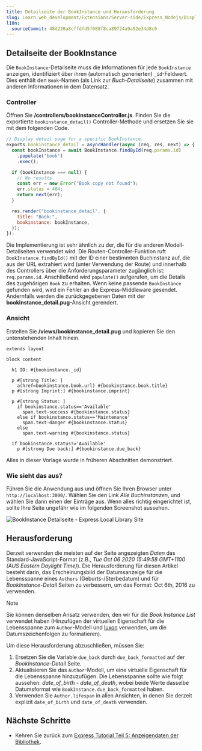 ```yaml
---
title: Detailseite der BookInstance und Herausforderung
slug: Learn_web_development/Extensions/Server-side/Express_Nodejs/Displaying_data/BookInstance_detail_page_and_challenge
l10n:
  sourceCommit: 48d220a8cffdfd5f088f8ca89724a9a92e34d8c0
---
```


## Detailseite der BookInstance

Die `BookInstance`-Detailseite muss die Informationen für jede `BookInstance` anzeigen, identifiziert über ihren (automatisch generierten) `_id`-Feldwert. Dies enthält den `Book`-Namen (als Link zur _Buch-Detailseite_) zusammen mit anderen Informationen in dem Datensatz.

### Controller

Öffnen Sie **/controllers/bookinstanceController.js**.
Finden Sie die exportierte `bookinstance_detail()` Controller-Methode und ersetzen Sie sie mit dem folgenden Code.

```js
// Display detail page for a specific BookInstance.
exports.bookinstance_detail = asyncHandler(async (req, res, next) => {
  const bookInstance = await BookInstance.findById(req.params.id)
    .populate("book")
    .exec();

  if (bookInstance === null) {
    // No results.
    const err = new Error("Book copy not found");
    err.status = 404;
    return next(err);
  }

  res.render("bookinstance_detail", {
    title: "Book:",
    bookinstance: bookInstance,
  });
});
```

Die Implementierung ist sehr ähnlich zu der, die für die anderen Modell-Detailseiten verwendet wird.
Die Routen-Controller-Funktion ruft `BookInstance.findById()` mit der ID einer bestimmten Buchinstanz auf, die aus der URL extrahiert wird (unter Verwendung der Route) und innerhalb des Controllers über die Anforderungsparameter zugänglich ist: `req.params.id`.
Anschließend wird `populate()` aufgerufen, um die Details des zugehörigen `Book` zu erhalten.
Wenn keine passende `BookInstance` gefunden wird, wird ein Fehler an die Express-Middleware gesendet.
Andernfalls werden die zurückgegebenen Daten mit der **bookinstance_detail.pug**-Ansicht gerendert.

### Ansicht

Erstellen Sie **/views/bookinstance_detail.pug** und kopieren Sie den untenstehenden Inhalt hinein.

```pug
extends layout

block content

  h1 ID: #{bookinstance._id}

  p #[strong Title: ]
    a(href=bookinstance.book.url) #{bookinstance.book.title}
  p #[strong Imprint:] #{bookinstance.imprint}

  p #[strong Status: ]
    if bookinstance.status=='Available'
      span.text-success #{bookinstance.status}
    else if bookinstance.status=='Maintenance'
      span.text-danger #{bookinstance.status}
    else
      span.text-warning #{bookinstance.status}

  if bookinstance.status!='Available'
    p #[strong Due back:] #{bookinstance.due_back}
```

Alles in dieser Vorlage wurde in früheren Abschnitten demonstriert.

### Wie sieht das aus?

Führen Sie die Anwendung aus und öffnen Sie Ihren Browser unter `http://localhost:3000/`. Wählen Sie den Link _Alle Buchinstanzen_, und wählen Sie dann einen der Einträge aus. Wenn alles richtig eingerichtet ist, sollte Ihre Seite ungefähr wie im folgenden Screenshot aussehen.

![BookInstance Detailseite - Express Local Library Site](locallibary_express_bookinstance_detail.png)

## Herausforderung

Derzeit verwenden die meisten auf der Seite angezeigten _Daten_ das Standard-JavaScript-Format (z.B., _Tue Oct 06 2020 15:49:58 GMT+1100 (AUS Eastern Daylight Time)_). Die Herausforderung für diesen Artikel besteht darin, das Erscheinungsbild der Datumsanzeige für die Lebensspanne eines `Authors` (Geburts-/Sterbedatum) und für _BookInstance-Detail_ Seiten zu verbessern, um das Format: Oct 6th, 2016 zu verwenden.

> [!NOTE]
> Sie können denselben Ansatz verwenden, den wir für die _Book Instance List_ verwendet haben (Hinzufügen der virtuellen Eigenschaft für die Lebensspanne zum `Author`-Modell und [luxon](https://www.npmjs.com/package/luxon) verwenden, um die Datumszeichenfolgen zu formatieren).

Um diese Herausforderung abzuschließen, müssen Sie:

1. Ersetzen Sie die Variable `due_back` durch `due_back_formatted` auf der _BookInstance-Detail_ Seite.
2. Aktualisieren Sie das `Author`-Modell, um eine virtuelle Eigenschaft für die Lebensspanne hinzuzufügen. Die Lebensspanne sollte wie folgt aussehen: _date_of_birth - date_of_death_, wobei beide Werte dasselbe Datumsformat wie `BookInstance.due_back_formatted` haben.
3. Verwenden Sie `Author.lifespan` in allen Ansichten, in denen Sie derzeit explizit `date_of_birth` und `date_of_death` verwenden.

## Nächste Schritte

- Kehren Sie zurück zum [Express Tutorial Teil 5: Anzeigendaten der Bibliothek](/de/docs/Learn_web_development/Extensions/Server-side/Express_Nodejs/Displaying_data#displaying_library_data_tutorial_subarticles).
